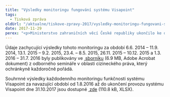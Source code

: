 ```yaml
---
title: "Výsledky monitoringu fungování systému Visapoint"
tags:
  - Tisková zpráva
oldUrl: "/aktualne/tiskove-zpravy-2017/vysledky-monitoringu-fungovani-systemu-visapoint"
date: 2017-11-29
perex: "<p>Ministerstvo zahraničních věcí České republiky ukončilo ke dni 31. října 2017 provoz systému Visapoint. Ombudsmanka dlouhodobě sledovala fungování systému Visapoint prostřednictvím každodenního ověřování dostupnosti termínů pro podání žádostí o pobytová oprávnění na vybraných zastupitelských úřadech. Ze souhrnných výsledků monitoringu vyplynula nefunkčnost celého systému. </p>"
---
```


<!-- imported from the old website -->

<p>Údaje zachycující výsledky tohoto monitoringu za období 6.6. 2014 – 11.9. 2014, 13.1. 2015 – 9.2. 2015, 23.4. – 8.5. 2015, 26.11. 2015 – 10.12. 2015 a 1.3. 2016 – 31.7. 2016 byly publikovány ve <a title="Otevření do nového okna" href="https://www.ochrance.cz/fileadmin/user_upload/Publikace/Azylove_pravo_konference.pdf" target="_blank"><img alt="" src="https://www.ochrance.cz/typo3/ext/od_linkdesc/icons/pdf.gif" class="od_linkdesc_icon" /> sborníku</a> (6.9 MB, Adobe Acrobat dokument) z odborného semináře v oblasti cizineckého práva, který ochránkyně každoročně pořádá.  </p> Souhrnné výsledky každodenního monitoringu funkčnosti systému Visapoint za navazující období od 1.8.2016 až do ukončení provozu systému Visapoint dne 31.10.2017 jsou dostupné <a title="Otevření do nového okna" href="https://www.ochrance.cz/fileadmin/user_upload/Statistiky/priloha_tiskovka_listopad_2017_VISAPOINT_souhrn.xlsx" target="_blank"><img alt="" src="https://www.ochrance.cz/typo3/ext/od_linkdesc/icons/universal.gif" class="od_linkdesc_icon" /> zde</a> (110.8 kB, XLSX).
